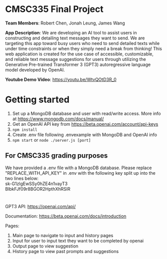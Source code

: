 ﻿# CMSC335 Final Project

**Team Members**: Robert Chen, Jonah Leung, James Wang

**App Description**: We are developing an AI tool to assist users in constructing and detailing text messages they want to send. We are targeting this app toward busy users who need to send detailed texts while under time constraints or when they simply need a break from thinking!
This web application is created for the use case of accessible, customizable, and reliable text message suggestions for users through utilizing the Generative Pre-trained Transformer 3 (GPT3) autoregressive language model developed by OpenAI. 

**Youtube Demo Video**: https://youtu.be/WtvQOtD3R_0

# Getting started

1. Set up a MongoDB database and user with read/write access. More info at https://www.mongodb.com/docs/manual/
2. Get an OpenAI API key from https://beta.openai.com/account/api-keys
3. `npm install`
4. Create .env file following .envexample with MongoDB and OpenAI info
5. `npm start` or `node ./server.js [port]`

## For CMSC335 grading purposes
We have provided a .env file with a MongoDB database.
Please replace "REPLACE_WITH_API_KEY" in .env with the following key split up into the two lines below:  
sk-G1zlgEwSSy0hZE4n1vayT3  
BlbkFJf09r8BGOR2HpthXhRSlR


#

GPT3 API:
https://openai.com/api/

Documentation:
https://beta.openai.com/docs/introduction

Pages: 
1) Main page to navigate to input and history pages
2) Input for user to input text they want to be completed by openai
3) Output page to view suggestion
4) History page to view past prompts and suggestions


